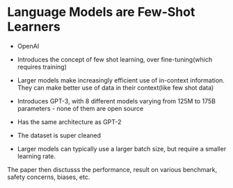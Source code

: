 # Language Models are Few-Shot Learners
- OpenAI

- Introduces the concept of few shot learning, over fine-tuning(which requires training)

- Larger models make increasingly efficient use of in-context information. They can make better use of data in their context(like few shot data)
- Introduces GPT-3, with 8 different models varying from 125M to 175B parameters - none of them are open source
- Has the same architecture as GPT-2
- The dataset is super cleaned
- Larger models can typically use a larger batch size, but require a smaller learning rate.

The paper then disctusss the performance, result on various benchmark, safety concerns, biases, etc.
